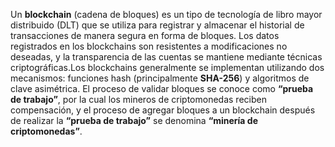 
Un **blockchain** (cadena de bloques) es un tipo de tecnología de libro mayor distribuido (DLT) que se utiliza para registrar y almacenar el historial de transacciones de manera segura en forma de bloques. Los datos registrados en los blockchains son resistentes a modificaciones no deseadas, y la transparencia de las cuentas se mantiene mediante técnicas criptográficas.Los blockchains generalmente se implementan utilizando dos mecanismos: funciones hash (principalmente **SHA-256**) y algoritmos de clave asimétrica. El proceso de validar bloques se conoce como **“prueba de trabajo”**, por la cual los mineros de criptomonedas reciben compensación, y el proceso de agregar bloques a un blockchain después de realizar la **“prueba de trabajo”** se denomina **“minería de criptomonedas”**.

